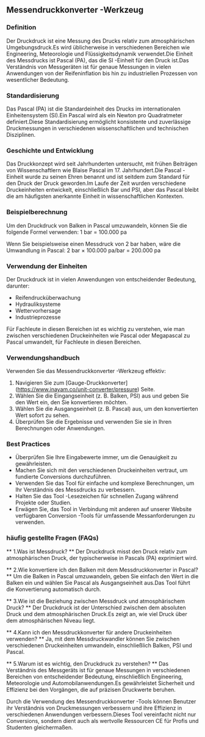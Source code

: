 ## Messendruckkonverter -Werkzeug

### Definition
Der Druckdruck ist eine Messung des Drucks relativ zum atmosphärischen Umgebungsdruck.Es wird üblicherweise in verschiedenen Bereichen wie Engineering, Meteorologie und Flüssigkeitsdynamik verwendet.Die Einheit des Messdrucks ist Pascal (PA), das die SI -Einheit für den Druck ist.Das Verständnis von Messgeräten ist für genaue Messungen in vielen Anwendungen von der Reifeninflation bis hin zu industriellen Prozessen von wesentlicher Bedeutung.

### Standardisierung
Das Pascal (PA) ist die Standardeinheit des Drucks im internationalen Einheitensystem (SI).Ein Pascal wird als ein Newton pro Quadratmeter definiert.Diese Standardisierung ermöglicht konsistente und zuverlässige Druckmessungen in verschiedenen wissenschaftlichen und technischen Disziplinen.

### Geschichte und Entwicklung
Das Druckkonzept wird seit Jahrhunderten untersucht, mit frühen Beiträgen von Wissenschaftlern wie Blaise Pascal im 17. Jahrhundert.Die Pascal -Einheit wurde zu seinen Ehren benannt und ist seitdem zum Standard für den Druck der Druck geworden.Im Laufe der Zeit wurden verschiedene Druckeinheiten entwickelt, einschließlich Bar und PSI, aber das Pascal bleibt die am häufigsten anerkannte Einheit in wissenschaftlichen Kontexten.

### Beispielberechnung
Um den Druckdruck von Balken in Pascal umzuwandeln, können Sie die folgende Formel verwenden:
1 bar = 100.000 pa

Wenn Sie beispielsweise einen Messdruck von 2 bar haben, wäre die Umwandlung in Pascal:
2 bar × 100.000 pa/bar = 200.000 pa

### Verwendung der Einheiten
Der Druckdruck ist in vielen Anwendungen von entscheidender Bedeutung, darunter:
- Reifendrucküberwachung
- Hydrauliksysteme
- Wettervorhersage
- Industrieprozesse

Für Fachleute in diesen Bereichen ist es wichtig zu verstehen, wie man zwischen verschiedenen Druckeinheiten wie Pascal oder Megapascal zu Pascal umwandelt, für Fachleute in diesen Bereichen.

### Verwendungshandbuch
Verwenden Sie das Messendruckkonverter -Werkzeug effektiv:
1. Navigieren Sie zum [Gauge-Druckkonverter] (https://www.inayam.co/unit-converter/pressure) Seite.
2. Wählen Sie die Eingangseinheit (z. B. Balken, PSI) aus und geben Sie den Wert ein, den Sie konvertieren möchten.
3. Wählen Sie die Ausgangseinheit (z. B. Pascal) aus, um den konvertierten Wert sofort zu sehen.
4. Überprüfen Sie die Ergebnisse und verwenden Sie sie in Ihren Berechnungen oder Anwendungen.

### Best Practices
- Überprüfen Sie Ihre Eingabewerte immer, um die Genauigkeit zu gewährleisten.
- Machen Sie sich mit den verschiedenen Druckeinheiten vertraut, um fundierte Conversions durchzuführen.
- Verwenden Sie das Tool für einfache und komplexe Berechnungen, um Ihr Verständnis des Messdrucks zu verbessern.
- Halten Sie das Tool -Lesezeichen für schnellen Zugang während Projekte oder Studien.
- Erwägen Sie, das Tool in Verbindung mit anderen auf unserer Website verfügbaren Conversion -Tools für umfassende Messanforderungen zu verwenden.

### häufig gestellte Fragen (FAQs)

** 1.Was ist Messdruck? **
Der Druckdruck misst den Druck relativ zum atmosphärischen Druck, der typischerweise in Pascals (PA) exprimiert wird.

** 2.Wie konvertiere ich den Balken mit dem Messdruckkonverter in Pascal? **
Um die Balken in Pascal umzuwandeln, geben Sie einfach den Wert in die Balken ein und wählen Sie Pascal als Ausgangseinheit aus.Das Tool führt die Konvertierung automatisch durch.

** 3.Wie ist die Beziehung zwischen Messdruck und atmosphärischem Druck? **
Der Druckdruck ist der Unterschied zwischen dem absoluten Druck und dem atmosphärischen Druck.Es zeigt an, wie viel Druck über dem atmosphärischen Niveau liegt.

** 4.Kann ich den Messdruckkonverter für andere Druckeinheiten verwenden? **
Ja, mit dem Messdruckwandler können Sie zwischen verschiedenen Druckeinheiten umwandeln, einschließlich Balken, PSI und Pascal.

** 5.Warum ist es wichtig, den Druckdruck zu verstehen? **
Das Verständnis des Messgeräts ist für genaue Messungen in verschiedenen Bereichen von entscheidender Bedeutung, einschließlich Engineering, Meteorologie und Automobilanwendungen.Es gewährleistet Sicherheit und Effizienz bei den Vorgängen, die auf präzisen Druckwerte beruhen.

Durch die Verwendung des Messendruckkonverter -Tools können Benutzer ihr Verständnis von Druckmessungen verbessern und ihre Effizienz in verschiedenen Anwendungen verbessern.Dieses Tool vereinfacht nicht nur Conversions, sondern dient auch als wertvolle Ressourcen CE für Profis und Studenten gleichermaßen.